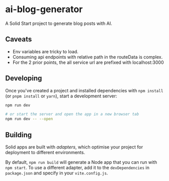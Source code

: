 # ai-blog-generator

A Solid Start project to generate blog posts with AI.

## Caveats

- Env variables are tricky to load.
- Consuming api endpoints with relative path in the routeData is complex.
- For the 2 prior points, the all service url are prefixed with localhost:3000

## Developing

Once you've created a project and installed dependencies with `npm install` (or `pnpm install` or `yarn`), start a development server:

```bash
npm run dev

# or start the server and open the app in a new browser tab
npm run dev -- --open
```

## Building

Solid apps are built with _adapters_, which optimise your project for deployment to different environments.

By default, `npm run build` will generate a Node app that you can run with `npm start`. To use a different adapter, add it to the `devDependencies` in `package.json` and specify in your `vite.config.js`.
